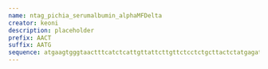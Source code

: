 ```yaml
---
name: ntag_pichia_serumalbumin_alphaMFDelta
creator: keoni
description: placeholder
prefix: AACT
suffix: AATG
sequence: atgaagtgggtaactttcatctcattgttattcttgttctcctctgcttactctatgagatttcctagtattttcactgctgtgctatttgcctctagttccgctctagctgctccagttaatactactactgaagatgaattggagggtgacttcgatgttgctgttctgcctttttccgcttctatcgcagccaaggaagaaggtgtatctctagagaagcgtgg
---
```

